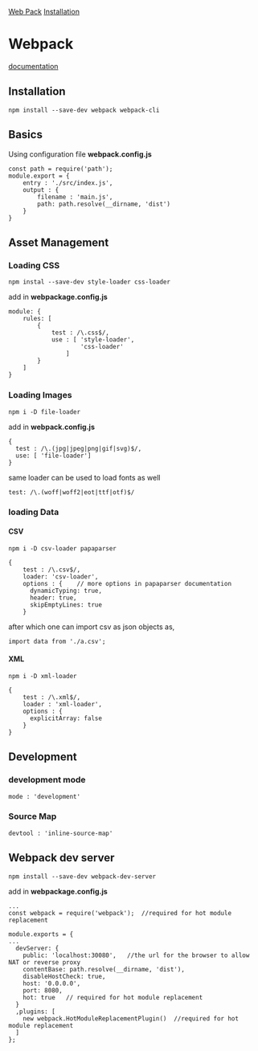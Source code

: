 [Web Pack](#webpack)
	[Installation](#Installation)


# Webpack
[documentation](https://webpack.js.org/guides/asset-management/#loading-css)
## Installation

    npm install --save-dev webpack webpack-cli

## Basics
Using configuration file
**webpack.config.js**
```
const path = require('path');
module.export = {
	entry : './src/index.js',
	output : {
		filename : 'main.js',
		path: path.resolve(__dirname, 'dist')
	}
}
```
## Asset Management
### Loading CSS
```
npm instal --save-dev style-loader css-loader
```
add in **webpackage.config.js**
```
module: {
	rules: [
		{
			test : /\.css$/,
			use : [	'style-loader', 
					'css-loader'
				]
		}
	]
}
```
 ### Loading Images
 ```
 npm i -D file-loader
 ```
 add in **webpack.config.js**
 ```
 {
   test : /\.(jpg|jpeg|png|gif|svg)$/,
   use: [ 'file-loader']
 }
 ```
 same loader can be used to load fonts as well
 ```
 test: /\.(woff|woff2|eot|ttf|otf)$/
 ```
 ### loading Data
####  CSV
 ```
 npm i -D csv-loader papaparser
 ```
 ```
 {
	 test : /\.csv$/,
	 loader: 'csv-loader',
	 options : {    // more options in papaparser documentation
	   dynamicTyping: true,
	   header: true,
	   skipEmptyLines: true
	 }
```
after which one can import csv as json objects as,
```
import data from './a.csv';
```

#### XML
```
npm i -D xml-loader
```
```
{
	test : /\.xml$/,
	loader : 'xml-loader',
	options : {
	  explicitArray: false
	}
}
```	 
## Development
### development mode
```
mode : 'development'
```
### Source Map
```
devtool : 'inline-source-map'
```
## Webpack dev server
```
npm install --save-dev webpack-dev-server
```
add in **webpackage.config.js**
```
...
const webpack = require('webpack');  //required for hot module replacement

module.exports = {
...
  devServer: {
    public: 'localhost:30080',   //the url for the browser to allow NAT or reverse proxy
    contentBase: path.resolve(__dirname, 'dist'),
    disableHostCheck: true,
    host: '0.0.0.0',
    port: 8080,
    hot: true   // required for hot module replacement
  }
  ,plugins: [
    new webpack.HotModuleReplacementPlugin()  //required for hot module replacement
  ]
};

```

<!--stackedit_data:
eyJoaXN0b3J5IjpbMTE1MjMwNTQ2MywtNjk0Mjk2Mjg0LC0xOT
gxMjU1NDYwLDE1ODM3ODEwNDBdfQ==
-->